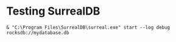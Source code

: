 # Testing SurrealDB
`& "C:\Program Files\SurrealDB\surreal.exe" start --log debug rocksdb://mydatabase.db`

